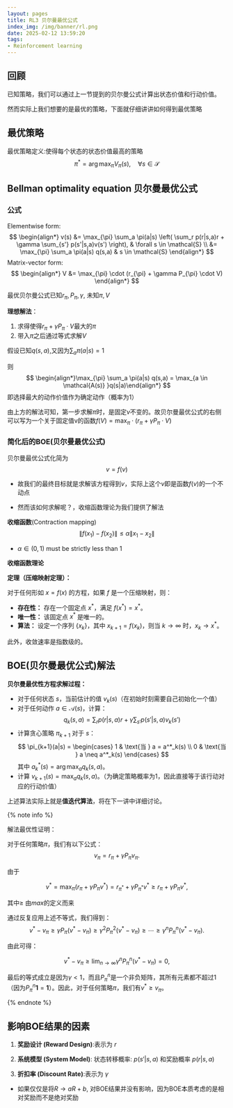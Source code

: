 ```yaml
---
layout: pages
title: RL3 贝尔曼最优公式
index_img: /img/banner/rl.png 
date: 2025-02-12 13:59:20
tags:
- Reinforcement learning
---
```


## 回顾

已知策略，我们可以通过上一节提到的贝尔曼公式计算出状态价值和行动价值。

然而实际上我们想要的是最优的策略，下面就仔细讲讲如何得到最优策略

##  最优策略

最优策略定义:使得每个状态的状态价值最高的策略
$$
\pi^* = \arg\max_{\pi} V_\pi(s), \quad \forall s \in \mathcal{S}
$$

## Bellman optimality equation 贝尔曼最优公式

### 公式

Elementwise form:
$$
\begin{align*}
v(s) &= \max_{\pi} \sum_a \pi(a|s) \left( \sum_r p(r|s,a)r + \gamma \sum_{s'} p(s'|s,a)v(s') \right), & \forall s \in \mathcal{S} \\
&= \max_{\pi} \sum_a \pi(a|s) q(s,a) & s \in \mathcal{S}
\end{align*}
$$
Matrix-vector form:
$$
\begin{align*}
V &= \max_{\pi}  \cdot (r_{\pi} + \gamma P_{\pi} \cdot V)
\end{align*}
$$


最优贝尔曼公式已知$r_{\pi}, P_{\pi}, \gamma$, 未知$\pi, V$

**理想解法**：

1. 求得使得$r_{\pi} + \gamma P_{\pi} \cdot V$最大的$\pi$
2. 带入$\pi$之后通过等式求解$V$

假设已知$q(s,a)$,又因为$\sum_{a} \pi(a|s) = 1$

则
$$
\begin{align*}\max_{\pi} \sum_a \pi(a|s) q(s,a)  = \max_{a \in \mathcal{A(s)} }q(s|a)\end{align*}
$$
即选择最大的动作价值作为确定动作（概率为1）

由上方的解法可知，第一步求解$\pi$时，是固定$v$不变的。故贝尔曼最优公式的右侧可以写为一个关于固定值v的函数$f(V) = \max_{\pi}  \cdot (r_{\pi} + \gamma P_{\pi} \cdot V)$

### 简化后的BOE(贝尔曼最优公式)

贝尔曼最优公式化简为
$$
v = f(v)
$$

* 故我们的最终目标就是求解该方程得到$v$，实际上这个$v$即是函数$f(v)$的一个不动点

* 然而该如何求解呢？，收缩函数理论为我们提供了解法

**收缩函数**(Contraction mapping)
$$
\|f(x_1) - f(x_2)\| \leq \alpha \|x_1 - x_2\|
$$

* $\alpha \in (0, 1)$ must be strictly less than 1 

**收缩函数理论**

**定理（压缩映射定理）：**

对于任何形如 $x = f(x)$ 的方程，如果 $f$ 是一个压缩映射，则：

- **存在性：** 存在一个固定点 $x^*$，满足 $f(x^*) = x^*$。
- **唯一性：** 该固定点 $x^*$ 是唯一的。
- **算法：** 设定一个序列 $\{x_k\}$，其中 $x_{k+1} = f(x_k)$，则当 $k \to \infty$ 时，$x_k \to x^*$。

此外，收敛速率是指数级的。

## BOE(贝尔曼最优公式)解法

**贝尔曼最优性方程求解过程：**

* 对于任何状态 $s$，当前估计的值 $v_k(s)$（在初始时刻需要自己初始化一个值）
* 对于任何动作 $a \in \mathcal{A}(s)$，计算：
  $$
  q_k(s, a) = \sum_r p(r|s, a)r + \gamma \sum_{s'} p(s'|s, a)v_k(s')
  $$
* 计算贪心策略 $\pi_{k+1}$ 对于 $s$：
  $$
  \pi_{k+1}(a|s) =  \begin{cases} 
  1 & \text{当 } a = a^*_k(s) \\
  0 & \text{当 } a \neq a^*_k(s)  
  \end{cases}
  $$
  其中 $a^*_k(s) = \arg\max_a q_k(s, a)$。
* 计算 $v_{k+1}(s) = \max_a q_k(s, a)$。（为确定策略概率为1，因此直接等于该行动对应的行动价值）

上述算法实际上就是**值迭代算法**，将在下一讲中详细讨论。

{% note info %}

解法最优性证明：

对于任何策略$\pi$，我们有以下公式：
$$
v_{\pi} = r_{\pi} + \gamma P_{\pi} v_{\pi}.
$$

由于

$$
v^{*} = \max_{\pi} \left( r_{\pi} + \gamma P_{\pi} v^{*} \right) = r_{\pi^*} + \gamma P_{\pi^*} v^{*} \geq r_{\pi} + \gamma P_{\pi} v^{*},
$$

其中$\ge$ 由$max$的定义而来

通过反复应用上述不等式，我们得到：
$$
v^{*} - v_{\pi} \geq \gamma P_{\pi} \left( v^{*} - v_{\pi} \right) 
\geq \gamma^2 P_{\pi}^2 \left( v^{*} - v_{\pi} \right)
\geq \cdots \geq \gamma^n P_{\pi}^n \left( v^{*} - v_{\pi} \right).
$$

由此可得：

$$
v^{*} - v_{\pi} \geq \lim_{n \to \infty} \gamma^n P_{\pi}^n \left( v^{*} - v_{\pi} \right) = 0,
$$

最后的等式成立是因为$\gamma < 1$，而且$P_{\pi}^n$是一个非负矩阵，其所有元素都不超过1（因为$P_{\pi}^n \mathbf{1} = \mathbf{1}$）。因此，对于任何策略$\pi$，我们有$v^{*} \geq v_{\pi}$。

{% endnote %}



## 影响BOE结果的因素

1. **奖励设计 (Reward Design)**:表示为 $r$

2. **系统模型 (System Model)**: 状态转移概率: $p(s'|s,a)$ 和奖励概率 $p(r|s,a)$

3. **折扣率 (Discount Rate)**:表示为 $\gamma$

* 如果仅仅是将$R  \to aR + b$, 对BOE结果并没有影响，因为BOE本质考虑的是相对奖励而不是绝对奖励
